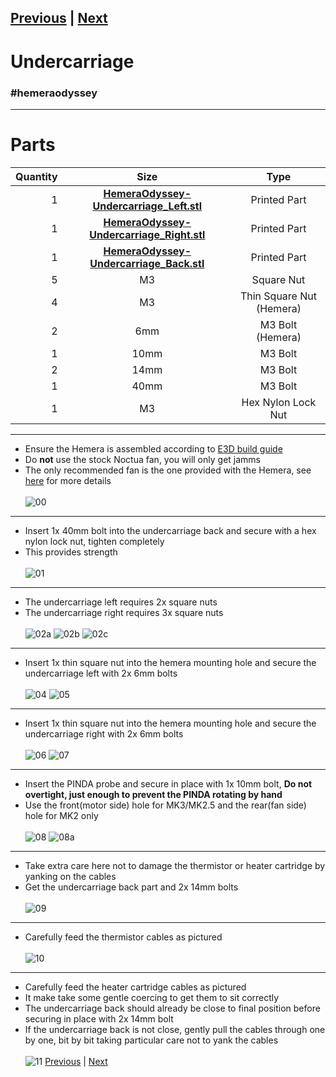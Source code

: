 [Previous](05_Filament_Sensor.md) | [Next](07_Extruder.md)  
---
# Undercarriage
### #hemeraodyssey
---
# Parts  
|Quantity|Size|Type|
|---:|:---:|:---:|
|1|[**HemeraOdyssey-Undercarriage_Left.stl**](../HemeraOdyssey_STLs_BETA/HemeraOdyssey-Undercarriage_Left.stl)|Printed Part|
|1|[**HemeraOdyssey-Undercarriage_Right.stl**](../HemeraOdyssey_STLs_BETA/HemeraOdyssey-Undercarriage_Right.stl)|Printed Part|
|1|[**HemeraOdyssey-Undercarriage_Back.stl**](../HemeraOdyssey_STLs_BETA/HemeraOdyssey-Undercarriage_Back.stl)|Printed Part|
|5|M3|Square Nut|
|4|M3|Thin Square Nut (Hemera)|
|2|6mm|M3 Bolt (Hemera)|
|1|10mm|M3 Bolt|
|2|14mm|M3 Bolt|
|1|40mm|M3 Bolt|
|1|M3|Hex Nylon Lock Nut|
---
* Ensure the Hemera is assembled according to [E3D build guide](https://e3d-online.dozuki.com/c/Hemera_Assembly_Guides)
* Do **not** use the stock Noctua fan, you will only get jamms
* The only recommended fan is the one provided with the Hemera, see [here](00_First.md) for more details<br>  
![00](../img/Extruder_Assembly/00.jpg)
---
* Insert 1x 40mm bolt into the undercarriage back and secure with a hex nylon lock nut, tighten completely
* This provides strength<br>  
![01](../img/Extruder_Assembly/01.jpg)
---
* The undercarriage left requires 2x square nuts
* The undercarriage right requires 3x square nuts<br>  
![02a](../img/Extruder_Assembly/02a.jpg)
![02b](../img/Extruder_Assembly/02b.jpg)
![02c](../img/Extruder_Assembly/02c.jpg)
---
* Insert 1x thin square nut into the hemera mounting hole and secure the undercarriage left with 2x 6mm bolts<br>  
![04](../img/Extruder_Assembly/04.jpg) 
![05](../img/Extruder_Assembly/05.jpg)
---
* Insert 1x thin square nut into the hemera mounting hole and secure the undercarriage right with 2x 6mm bolts<br>  
![06](../img/Extruder_Assembly/06.jpg)
![07](../img/Extruder_Assembly/07.jpg)
---
* Insert the PINDA probe and secure in place with 1x 10mm bolt, **Do not overtight, just enough to prevent the PINDA rotating by hand**
* Use the front(motor side) hole for MK3/MK2.5 and the rear(fan side) hole for MK2 only<br>  
![08](../img/Extruder_Assembly/08.jpg)
![08a](../img/Extruder_Assembly/08a.jpg)
---
* Take extra care here not to damage the thermistor or heater cartridge by yanking on the cables
* Get the undercarriage back part and 2x 14mm bolts<br>  
![09](../img/Extruder_Assembly/09.jpg)
---
* Carefully feed the thermistor cables as pictured<br>  
![10](../img/Extruder_Assembly/10.jpg)
---
* Carefully feed the heater cartridge cables as pictured
* It make take some gentle coercing to get them to sit correctly
* The undercarriage back should already be close to final position before securing in place with 2x 14mm bolt
* If the undercarriage back is not close, gently pull the cables through one by one, bit by bit taking particular care not to yank the cables<br>  
![11](../img/Extruder_Assembly/11.jpg)
[Previous](05_Filament_Sensor.md) | [Next](07_Extruder.md)  